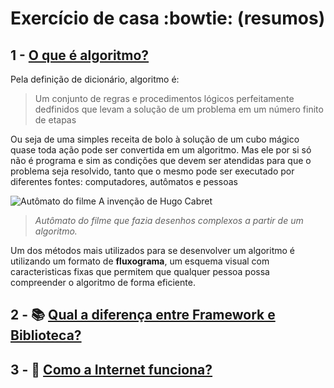 # Exercício de casa :bowtie: (resumos)
## 1 - [O que é algoritmo?](https://tecnoblog.net/responde/o-que-e-algoritmo/) <br>

Pela definição de dicionário, algoritmo é:
> Um conjunto de regras e procedimentos lógicos perfeitamente dedfinidos que levam a solução de um problema em um número finito de etapas

Ou seja de uma simples receita de bolo à solução de um cubo mágico quase toda ação pode ser convertida em um algoritmo. Mas ele por si só não é programa e sim as condições que devem ser atendidas para que o problema seja resolvido, tanto que o mesmo pode ser executado por diferentes fontes: computadores, autômatos e pessoas

![Autômato do filme A invenção de Hugo Cabret ](https://i.pinimg.com/originals/13/e0/02/13e002ce2bf43175c65cf190d92c4125.jpg)

> *Autômato do filme que fazia desenhos complexos a partir de um algoritmo.*

Um dos métodos mais utilizados para se desenvolver um algoritmo é utilizando um formato de **fluxograma**, um esquema visual com caracteristicas fixas que permitem que qualquer pessoa possa compreender o algoritmo de forma eficiente.

## 2 - :books: [Qual a diferença entre Framework e Biblioteca?](https://www.treinaweb.com.br/blog/qual-a-diferenca-entre-framework-e-biblioteca)



## 3 - :satellite: [Como a Internet funciona?](https://developer.mozilla.org/pt-BR/docs/Learn/Common_questions/How_does_the_Internet_work)

